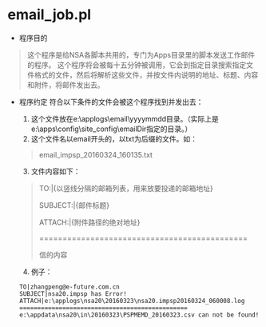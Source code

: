 # email_job.pl

- 程序目的

> 这个程序是给NSA各脚本共用的，专门为Apps目录里的脚本发送工作邮件的程序。
> 这个程序将会被每十五分钟被调用，它会到指定目录搜索指定文件格式的文件，然后将解析这些文件，并按文件内说明的地址、标题、内容和附件，将邮件发出去。

- 程序约定
  符合以下条件的文件会被这个程序找到并发出去：
  1. 这个文件放在e:\applogs\email\yyyymmdd目录。（实际上是e:\apps\config\site_config\emailDir指定的目录。）
  2. 这个文件名以email开头的，以txt为后缀的文件。如：

  > email_impsp_20160324_160135.txt

  3. 文件内容如下：
  > TO:|{以竖线分隔的邮箱列表，用来放要投递的邮箱地址}
  >
  > SUBJECT:|{邮件标题}
  >
  > ATTACH:|{附件路径的绝对地址}
  >
  > =============================================
  >
  > 信的内容
  >

  4. 例子：
  
  ```
  TO|zhangpeng@e-future.com.cn
  SUBJECT|nsa20.impsp has Error!
  ATTACH|e:\applogs\nsa20\20160323\nsa20.impsp20160324_060008.log
  ===============================================
  e:\appdata\nsa20\in\20160323\PSPMEMD_20160323.csv can not be found!

  ```
  
  

